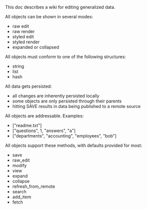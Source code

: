 <p>
This doc describes a wiki for editing generalized data.
<p>
All objects can be shown in several modes:

* raw edit
* raw render
* styled edit
* styled render
* expanded or collapsed

<p>
All objects must conform to one of the following structures:

* string
* list
* hash

<p>
All data gets persisted:

* all changes are inherently persisted locally
* some objects are only persisted through their parents
* hitting SAVE results in data being published to a remote source

<p>
All objects are addressable.  Examples:

* ["readme.txt"]
* ["questions", 1, "answers", "a"]
* ["departments", "accounting", "employees", "bob"]

<p>
All objects support these methods, with defaults provided for most:

* save
* raw_edit
* modify
* view
* expand
* collapse
* refresh_from_remote
* search
* add_item
* fetch

